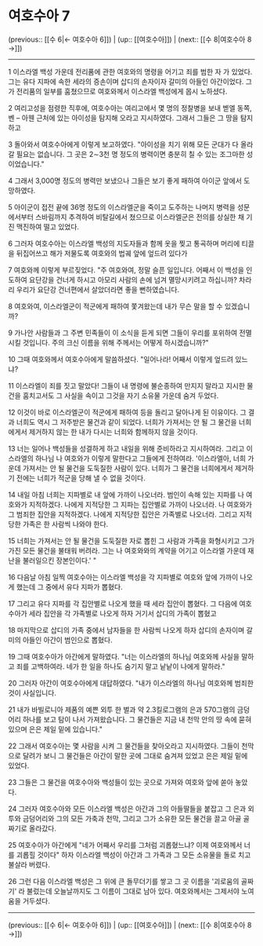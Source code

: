 # 여호수아 7

(previous:: [[수 6|← 여호수아 6]]) | (up:: [[여호수아]]) | (next:: [[수 8|여호수아 8 →]])

***




1 
이스라엘 백성 가운데 전리품에 관한 여호와의 명령을 어기고 죄를 범한 자 가 있었다. 그는 유다 지파에 속한 세라의 증손이며 삽디의 손자이자 갈미의 아들인 아간이었다. 그가 전리품의 일부를 훔쳤으므로 여호와께서 이스라엘 백성에게 몹시 노하셨다. 



2 
여리고성을 점령한 직후에, 여호수아는 여리고에서 몇 명의 정찰병을 보내 벧엘 동쪽, 벤 – 아웬 근처에 있는 아이성을 탐지해 오라고 지시하였다. 그래서 그들은 그 땅을 탐지하고 



3 
돌아와서 여호수아에게 이렇게 보고하였다. "아이성을 치기 위해 모든 군대가 다 올라갈 필요는 없습니다. 그 곳은 2∼3천 명 정도의 병력이면 충분히 칠 수 있는 조그마한 성이었습니다." 



4 
그래서 3,000명 정도의 병력만 보냈으나 그들은 보기 좋게 패하여 아이군 앞에서 도망하였다. 



5 
아이군이 접전 끝에 36명 정도의 이스라엘군을 죽이고 도주하는 나머지 병력을 성문에서부터 스바림까지 추격하여 비탈길에서 쳤으므로 이스라엘군은 전의를 상실한 채 기진 맥진하여 떨고 있었다. 



6 
그러자 여호수아는 이스라엘 백성의 지도자들과 함께 옷을 찢고 통곡하며 머리에 티끌을 뒤집어쓰고 해가 저물도록 여호와의 법궤 앞에 엎드려 있다가 



7 
여호와께 이렇게 부르짖었다. "주 여호와여, 정말 슬픈 일입니다. 어째서 이 백성을 인도하여 요단강을 건너게 하시고 아모리 사람의 손에 넘겨 멸망시키려고 하십니까? 차라리 우리가 요단강 건너편에서 살았더라면 좋을 뻔하였습니다. 



8 
여호와여, 이스라엘군이 적군에게 패하여 쫓겨왔는데 내가 무슨 말을 할 수 있겠습니까? 



9 
가나안 사람들과 그 주변 민족들이 이 소식을 듣게 되면 그들이 우리를 포위하여 전멸시킬 것입니다. 주의 크신 이름을 위해 주께서는 어떻게 하시겠습니까?" 



10 
그때 여호와께서 여호수아에게 말씀하셨다. "일어나라! 어째서 이렇게 엎드려 있느냐? 



11 
이스라엘이 죄를 짓고 말았다! 그들이 내 명령에 불순종하여 만지지 말라고 지시한 물건을 훔치고서도 그 사실을 속이고 그것을 자기 소유물 가운데 숨겨 두었다. 



12 
이것이 바로 이스라엘군이 적군에게 패하여 등을 돌리고 달아나게 된 이유이다. 그 결과 너희도 역시 그 저주받은 물건과 같이 되었다. 너희가 가져서는 안 될 그 물건을 너희에게서 제거하지 않는 한 내가 다시는 너희와 함께하지 않을 것이다. 



13 
너는 일어나 백성들을 성결하게 하고 내일을 위해 준비하라고 지시하여라. 그리고 이스라엘의 하나님 나 여호와가 이렇게 말한다고 그들에게 전하여라. '이스라엘아, 너희 가운데 가져서는 안 될 물건을 도둑질한 사람이 있다. 너희가 그 물건을 너희에게서 제거하기 전에는 너희가 적군을 당해 낼 수 없을 것이다. 



14 
내일 아침 너희는 지파별로 내 앞에 가까이 나오너라. 범인이 속해 있는 지파를 나 여호와가 지적하겠다. 나에게 지적당한 그 지파는 집안별로 가까이 나오너라. 나 여호와가 그 범죄한 집안을 지적하겠다. 나에게 지적당한 집안은 가족별로 나오너라. 그리고 지적당한 가족은 한 사람씩 나와야 한다. 



15 
너희는 가져서는 안 될 물건을 도둑질한 자로 뽑힌 그 사람과 가족을 화형시키고 그가 가진 모든 물건을 불태워 버려라. 그는 나 여호와와의 계약을 어기고 이스라엘 가운데 재난을 불러일으킨 장본인이다.' " 



16 
다음날 아침 일찍 여호수아는 이스라엘 백성을 각 지파별로 여호와 앞에 가까이 나오게 했는데 그 중에서 유다 지파가 뽑혔다. 



17 
그리고 유다 지파를 각 집안별로 나오게 했을 때 세라 집안이 뽑혔다. 그 다음에 여호수아가 세라 집안을 각 가족별로 나오게 하자 거기서 삽디의 가족이 뽑혔고 



18 
마지막으로 삽디의 가족 중에서 남자들을 한 사람씩 나오게 하자 삽디의 손자이며 갈미의 아들인 아간이 범인으로 뽑혔다. 



19 
그때 여호수아가 아간에게 말하였다. "너는 이스라엘의 하나님 여호와께 사실을 말하고 죄를 고백하여라. 네가 한 일을 하나도 숨기지 말고 낱낱이 나에게 말하라." 



20 
그러자 아간이 여호수아에게 대답하였다. "내가 이스라엘의 하나님 여호와께 범죄한 것이 사실입니다. 



21 
내가 바빌로니아 제품의 예쁜 외투 한 벌과 약 2.3킬로그램의 은과 570그램의 금덩어리 하나를 보고 탐이 나서 가져왔습니다. 그 물건들은 지금 내 천막 안의 땅 속에 묻혀 있으며 은은 제일 밑에 있습니다." 



22 
그래서 여호수아는 몇 사람을 시켜 그 물건들을 찾아오라고 지시하였다. 그들이 천막으로 달려가 보니 그 물건들은 아간이 말한 곳에 그대로 숨겨져 있었고 은은 제일 밑에 있었다. 



23 
그들은 그 물건을 여호수아와 백성들이 있는 곳으로 가져와 여호와 앞에 쏟아 놓았다. 



24 
그러자 여호수아와 모든 이스라엘 백성은 아간과 그의 아들딸들을 붙잡고 그 은과 외투와 금덩어리와 그의 모든 가축과 천막, 그리고 그가 소유한 모든 물건을 끌고 아골 골짜기로 올라갔다. 



25 
여호수아가 아간에게 "네가 어째서 우리를 그처럼 괴롭혔느냐? 이제 여호와께서 너를 괴롭힐 것이다" 하자 이스라엘 백성이 아간과 그 가족과 그 모든 소유물을 돌로 치고 불살라 버렸다. 



26 
그런 다음 이스라엘 백성은 그 위에 큰 돌무더기를 쌓고 그 곳 이름을 '괴로움의 골짜기' 라 불렀는데 오늘날까지도 그 이름이 그대로 남아 있다. 여호와께서는 그제서야 노여움을 거두셨다.

***

(previous:: [[수 6|← 여호수아 6]]) | (up:: [[여호수아]]) | (next:: [[수 8|여호수아 8 →]])
